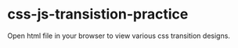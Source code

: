 # css-js-transistion-practice

Open html file in your browser to view various css transition designs.
